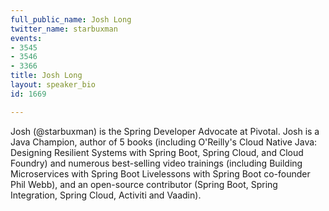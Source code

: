 ```yaml
---
full_public_name: Josh Long
twitter_name: starbuxman
events:
- 3545
- 3546
- 3366
title: Josh Long
layout: speaker_bio
id: 1669

---
```

Josh (@starbuxman) is the Spring Developer Advocate at Pivotal. Josh is a Java Champion, author of 5 books (including O'Reilly's Cloud Native Java: Designing Resilient Systems with Spring Boot, Spring Cloud, and Cloud Foundry) and numerous best-selling video trainings (including Building Microservices with Spring Boot Livelessons with Spring Boot co-founder Phil Webb), and an open-source contributor (Spring Boot, Spring Integration, Spring Cloud, Activiti and Vaadin). 
